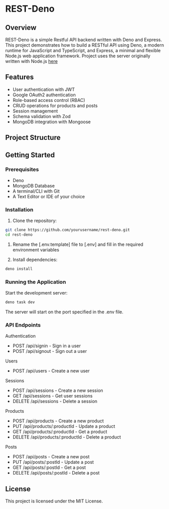 # REST-Deno

## Overview

REST-Deno is a simple Restful API backend written with Deno and Express. This project demonstrates how to build a RESTful API using Deno, a modern runtime for JavaScript and TypeScript, and Express, a minimal and flexible Node.js web application framework.
Project uses the server originally written with Node.js [here](https://github.com/Abdulkareemoj/node-react-ts-docker)

## Features

- User authentication with JWT
- Google OAuth2 authentication
- Role-based access control (RBAC)
- CRUD operations for products and posts
- Session management
- Schema validation with Zod
- MongoDB integration with Mongoose

## Project Structure

## Getting Started

### Prerequisites

- Deno
- MongoDB Database
- A terminal/CLI with Git
- A Text Editor or IDE of your choice

### Installation

1. Clone the repository:

```sh
git clone https://github.com/yourusername/rest-deno.git
cd rest-deno
```

1. Rename the [.env.template] file to [.env] and fill in the required environment variables

2. Install dependencies:

```sh
deno install
```

### Running the Application

Start the development server:

```sh
deno task dev
```

The server will start on the port specified in the .env file.

### API Endpoints

Authentication

- POST /api/signin - Sign in a user
- POST /api/signout - Sign out a user

Users

- POST /api/users - Create a new user

Sessions

- POST /api/sessions - Create a new session
- GET /api/sessions - Get user sessions
- DELETE /api/sessions - Delete a session

Products

- POST /api/products - Create a new product
- PUT /api/products/:productId - Update a product
- GET /api/products/:productId - Get a product
- DELETE /api/products/:productId - Delete a product

Posts

- POST /api/posts - Create a new post
- PUT /api/posts/:postId - Update a post
- GET /api/posts/:postId - Get a post
- DELETE /api/posts/:postId - Delete a post

## License

This project is licensed under the MIT License.
